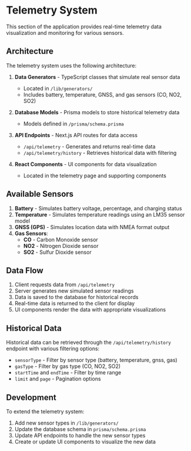 # Telemetry System

This section of the application provides real-time telemetry data visualization and monitoring for various sensors.

## Architecture

The telemetry system uses the following architecture:

1. **Data Generators** - TypeScript classes that simulate real sensor data
   - Located in `/lib/generators/`
   - Includes battery, temperature, GNSS, and gas sensors (CO, NO2, SO2)

2. **Database Models** - Prisma models to store historical telemetry data
   - Models defined in `/prisma/schema.prisma`

3. **API Endpoints** - Next.js API routes for data access
   - `/api/telemetry` - Generates and returns real-time data
   - `/api/telemetry/history` - Retrieves historical data with filtering

4. **React Components** - UI components for data visualization
   - Located in the telemetry page and supporting components

## Available Sensors

1. **Battery** - Simulates battery voltage, percentage, and charging status
2. **Temperature** - Simulates temperature readings using an LM35 sensor model
3. **GNSS (GPS)** - Simulates location data with NMEA format output
4. **Gas Sensors**:
   - **CO** - Carbon Monoxide sensor
   - **NO2** - Nitrogen Dioxide sensor
   - **SO2** - Sulfur Dioxide sensor

## Data Flow

1. Client requests data from `/api/telemetry`
2. Server generates new simulated sensor readings
3. Data is saved to the database for historical records
4. Real-time data is returned to the client for display
5. UI components render the data with appropriate visualizations

## Historical Data

Historical data can be retrieved through the `/api/telemetry/history` endpoint with various filtering options:

- `sensorType` - Filter by sensor type (battery, temperature, gnss, gas)
- `gasType` - Filter by gas type (CO, NO2, SO2)
- `startTime` and `endTime` - Filter by time range
- `limit` and `page` - Pagination options

## Development

To extend the telemetry system:

1. Add new sensor types in `/lib/generators/`
2. Update the database schema in `prisma/schema.prisma`
3. Update API endpoints to handle the new sensor types
4. Create or update UI components to visualize the new data 
